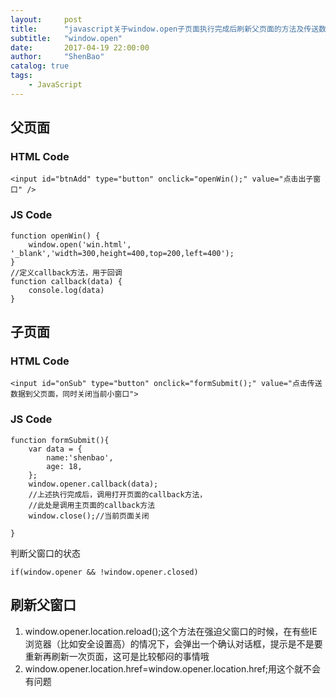 ```yaml
---
layout:     post
title:      "javascript关于window.open子页面执行完成后刷新父页面的方法及传送数据给父页面"
subtitle:   "window.open"
date:       2017-04-19 22:00:00
author:     "ShenBao"
catalog: true
tags:
    - JavaScript
---
```



## 父页面

### HTML Code

```
<input id="btnAdd" type="button" onclick="openWin();" value="点击出子窗口" />
```
### JS Code
```
function openWin() {
    window.open('win.html', '_blank','width=300,height=400,top=200,left=400');
}
//定义callback方法，用于回调
function callback(data) {
    console.log(data)
}

```

## 子页面

### HTML Code

```
<input id="onSub" type="button" onclick="formSubmit();" value="点击传送数据到父页面，同时关闭当前小窗口">
```
### JS Code
```
function formSubmit(){
    var data = {
        name:'shenbao',
        age: 18,
    };
    window.opener.callback(data);
    //上述执行完成后，调用打开页面的callback方法，
    //此处是调用主页面的callback方法
    window.close();//当前页面关闭

}
```

判断父窗口的状态

```
if(window.opener && !window.opener.closed)
```



## 刷新父窗口

1. window.opener.location.reload();这个方法在强迫父窗口的时候，在有些IE浏览器（比如安全设置高）的情况下，会弹出一个确认对话框，提示是不是要重新再刷新一次页面，这可是比较郁闷的事情哦
2. window.opener.location.href=window.opener.location.href;用这个就不会有问题















